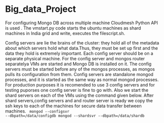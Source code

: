 Big_data_Project
================
For configuring Mongo DB across multiple machine Cloudmesh Python API is used . The vmstart.py code starts the ubuntu machines as shard machines in India grid and write, executes the filescript.sh.

Config servers are lie the brains of the cluster: they hold all of the metadata about which servers hold what data.Thus, they must be set up first and the data they hold is extremely important. Each config server should be on a separate physical machine. For the config server and mongos router separatelya VMs are started and Mongo DB is installed on it. The config servers must be started before any of the mongos processes, as mongos pulls its configuration from them. Config servers are standalone mongod processes, and it is started as the same way as normal mongod processes. For production purposes it is recomended to use 3 config servers and for testing puporses one config server is fine to go with. Also we start the shard servers on each of the VMs using the command given below. After shard servers,config servers and and router server is ready we copy the ssh keys to each of the machines for secure data transfer between machines.
<code>
mongod --configsvr --dbpath=/data/configdb
mongod --shardsvr --dbpath=/data/shardb
</code>
